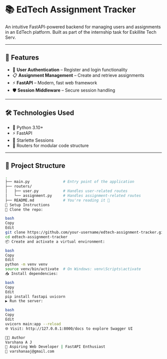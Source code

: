 # 📚 EdTech Assignment Tracker

An intuitive FastAPI-powered backend for managing users and assignments in an EdTech platform. Built as part of the internship task for Eskillite Tech Serv.

---

## 🚀 Features

- 🔐 **User Authentication** – Register and login functionality
- 📋 **Assignment Management** – Create and retrieve assignments
- ⚡ **FastAPI** – Modern, fast web framework
- 🛡️ **Session Middleware** – Secure session handling

---

## 🛠️ Technologies Used

- 🐍 Python 3.10+
- ⚡ FastAPI
- 🧵 Starlette Sessions
- 🔄 Routers for modular code structure

---

## 📁 Project Structure

```bash
.
├── main.py               # Entry point of the application
├── routers/
│   ├── user.py           # Handles user-related routes
│   └── assignment.py     # Handles assignment-related routes
├── README.md             # You're reading it 👀
🔧 Setup Instructions
🔽 Clone the repo:

bash
Copy
Edit
git clone https://github.com/your-username/edtech-assignment-tracker.git
cd edtech-assignment-tracker
📦 Create and activate a virtual environment:

bash
Copy
Edit
python -m venv venv
source venv/bin/activate  # On Windows: venv\Scripts\activate
📥 Install dependencies:

bash
Copy
Edit
pip install fastapi uvicorn
▶️ Run the server:

bash
Copy
Edit
uvicorn main:app --reload
🌐 Visit: http://127.0.0.1:8000/docs to explore Swagger UI

👩‍💻 Author
Varshana A J
💼 Aspiring Web Developer | FastAPI Enthusiast
📧 varshanaaj@gmail.com
